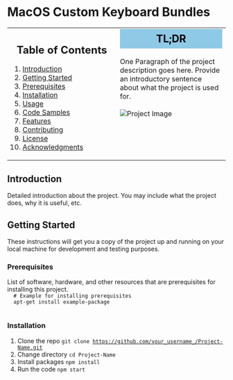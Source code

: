 <h1 style="your-style-here">MacOS Custom Keyboard Bundles</h1>

<!-- Main table for layout -->
<table>
<tr>

<!-- Left column for Table of Contents -->
<td width="50%" valign="top">
    <h2 style="text-align: center;">
        <strong>Table of Contents</strong>
    </h2>


<div>

 1. [Introduction](#introduction)
 2. [Getting Started](#getting-started)
 3. [Prerequisites](#prerequisites)
 4. [Installation](#installation)
 5. [Usage](#usage)
 6. [Code Samples](#code-samples)
 7. [Features](#features)
 8. [Contributing](#contributing)
 9. [License](#license)
 10. [Acknowledgments](#acknowledgments)

</div>

</td>

<!-- Right column for Project Description -->
<td width="50%" valign="top">

<div style="background-color: #8ecae6; padding: 8px 0; text-align: center; color: black;">
    <h2 style="margin: 0 0;">
        <strong>TL;DR</strong>
    </h2>
</div>

<br>

<div>
One Paragraph of the project description goes here. Provide an introductory sentence about what the project is used for.
</div>

<br>

<img src="project-image-url" alt="Project Image">

<!-- Additional Sections here -->

</td>
</tr>
</table>

<h2 style="your-style-here" id="introduction">Introduction</h2>

<div>
  Detailed introduction about the project. You may include what the project does, why it is useful, etc.
</div>

<h2 id="getting-started" style="your-style-here">
    Getting Started
</h2>

<div>
  These instructions will get you a copy of the project up and running on your local machine for development and testing purposes.
</div>

<h3 style="your-style-here" id="prerequisites">Prerequisites</h3>

<div>
  List of software, hardware, and other resources that are prerequisites for installing this project.
  
  <code>
  # Example for installing prerequisites
  apt-get install example-package
  </code>
</div>

<h3 style="your-style-here" id="installation">Installation</h3>

<div>

1. Clone the repo
   <code>git clone https://github.com/your_username_/Project-Name.git</code>
2. Change directory
   <code>cd Project-Name</code>
3. Install packages
   <code>npm install</code>
4. Run the code
   <code>npm start</code>

</div>
